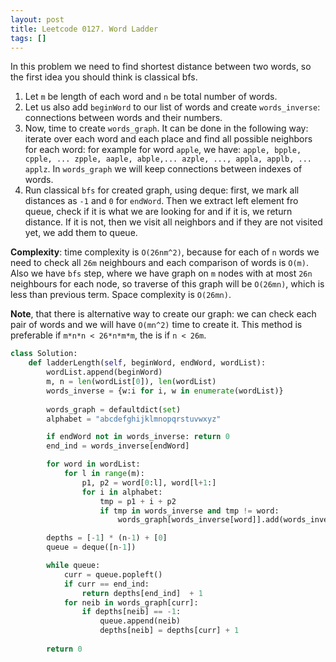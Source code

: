 ```yaml
---
layout: post
title: Leetcode 0127. Word Ladder
tags: []
---
```


In this problem we need to find shortest distance between two words, so the first idea you should think is classical bfs. 

1. Let `m` be length of each word and `n` be total number of words.
2. Let us also add `beginWord` to our list of words and create `words_inverse`: connections between words and their numbers.
3. Now, time to create `words_graph`. It can be done in the following way: iterate over each word and each place and find all possible neighbors for each word: for example for word `apple`, we have: `apple, bpple, cpple, ... zpple, aaple, abple,... azple, ..., appla, applb, ... applz`. In `words_graph` we will keep connections between indexes of words.
4. Run classical `bfs` for created graph, using deque: first, we mark all distances as `-1` and `0` for `endWord`. Then we extract left element fro queue, check if it is what we are looking for and if it is, we return distance. If it is not, then we visit all neighbors and if they are not visited yet, we add them to queue.

**Complexity**: time complexity is `O(26nm^2)`, because for each of `n` words we need to check all `26m` neighbours and each comparison of words is `O(m)`. Also we have `bfs` step, where we have graph on `m` nodes with at most `26n` neighbours for each node, so traverse of this graph will be `O(26mn)`, which is less than previous term. Space complexity is `O(26mn)`.

**Note**, that there is alternative way to create our graph: we can check each pair of words and we will have `O(mn^2)` time to create it. This method is preferable if `m*n*n < 26*n*m*m`, the is if `n < 26m`.

```python
class Solution:
    def ladderLength(self, beginWord, endWord, wordList):
        wordList.append(beginWord)
        m, n = len(wordList[0]), len(wordList)
        words_inverse = {w:i for i, w in enumerate(wordList)}
        
        words_graph = defaultdict(set)
        alphabet = "abcdefghijklmnopqrstuvwxyz"

        if endWord not in words_inverse: return 0
        end_ind = words_inverse[endWord]

        for word in wordList:
            for l in range(m):
                p1, p2 = word[0:l], word[l+1:]
                for i in alphabet:
                    tmp = p1 + i + p2
                    if tmp in words_inverse and tmp != word:
                        words_graph[words_inverse[word]].add(words_inverse[tmp])

        depths = [-1] * (n-1) + [0]
        queue = deque([n-1])

        while queue:
            curr = queue.popleft()
            if curr == end_ind:
                return depths[end_ind]  + 1
            for neib in words_graph[curr]:
                if depths[neib] == -1:
                    queue.append(neib)
                    depths[neib] = depths[curr] + 1
                    
        return 0
```
